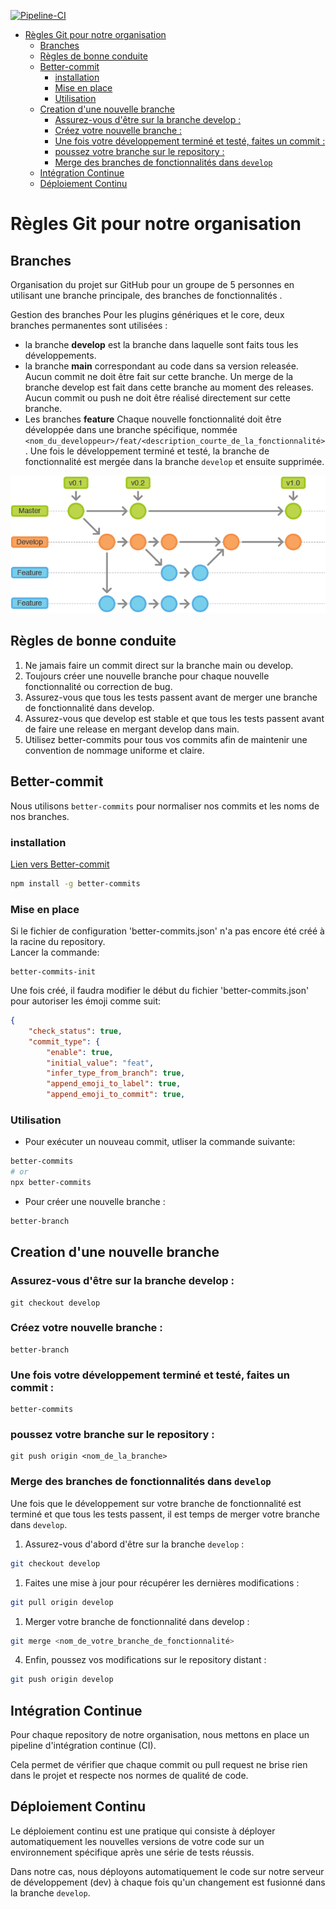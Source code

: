[![Pipeline-CI](https://github.com/water-pilot/api-main/actions/workflows/ci.yml/badge.svg)](https://github.com/water-pilot/api-main/actions/workflows/ci.yml)

- [Règles Git pour notre organisation](#règles-git-pour-notre-organisation)
  - [Branches](#branches)
  - [Règles de bonne conduite](#règles-de-bonne-conduite)
  - [Better-commit](#better-commit)
    - [installation](#installation)
    - [Mise en place](#mise-en-place)
    - [Utilisation](#utilisation)
  - [Creation d'une nouvelle branche](#creation-dune-nouvelle-branche)
    - [Assurez-vous d'être sur la branche develop :](#assurez-vous-dêtre-sur-la-branche-develop-)
    - [Créez votre nouvelle branche :](#créez-votre-nouvelle-branche-)
    - [Une fois votre développement terminé et testé, faites un commit :](#une-fois-votre-développement-terminé-et-testé-faites-un-commit-)
    - [poussez votre branche sur le repository :](#poussez-votre-branche-sur-le-repository-)
    - [Merge des branches de fonctionnalités dans `develop`](#merge-des-branches-de-fonctionnalités-dans-develop)
  - [Intégration Continue](#intégration-continue)
  - [Déploiement Continu](#déploiement-continu)




# Règles Git pour notre organisation

## Branches

Organisation du projet sur GitHub pour un groupe de 5 personnes en utilisant une branche principale, des branches de fonctionnalités .  

Gestion des branches
Pour les plugins génériques et le core, deux branches permanentes sont utilisées :

- la branche **develop** est la branche dans laquelle sont faits tous les développements.  
- la branche **main** correspondant au code dans sa version releasée. Aucun commit ne doit être fait sur cette branche. Un merge de la branche develop est fait dans cette branche au moment des releases. Aucun commit ou push ne doit être réalisé directement sur cette branche.  
- Les branches **feature** Chaque nouvelle fonctionnalité doit être développée dans une branche spécifique, nommée `<nom_du_developpeur>/feat/<description_courte_de_la_fonctionnalité>`. Une fois le développement terminé et testé, la branche de fonctionnalité est mergée dans la branche `develop` et ensuite supprimée.


![](branches_git.png)

## Règles de bonne conduite

1. Ne jamais faire un commit direct sur la branche main ou develop.
2. Toujours créer une nouvelle branche pour chaque nouvelle fonctionnalité ou correction de bug.
3. Assurez-vous que tous les tests passent avant de merger une branche de fonctionnalité dans develop.
4. Assurez-vous que develop est stable et que tous les tests passent avant de faire une release en mergant develop dans main.
5. Utilisez better-commits pour tous vos commits afin de maintenir une convention de nommage uniforme et claire.

##  Better-commit
Nous utilisons `better-commits` pour normaliser nos commits et les noms de nos branches.


### installation
[Lien vers Better-commit](https://github.com/Everduin94/better-commits)  

```bash
npm install -g better-commits
```

### Mise en place

Si le fichier de configuration 'better-commits.json' n'a pas encore été créé à la racine du repository.  
Lancer la commande:  
```
better-commits-init
```
Une fois créé, il faudra modifier le début du fichier 'better-commits.json' pour autoriser les émoji comme suit:

```json
{
    "check_status": true,
    "commit_type": {
        "enable": true,
        "initial_value": "feat",
        "infer_type_from_branch": true,
        "append_emoji_to_label": true,
        "append_emoji_to_commit": true,
```

### Utilisation

- Pour exécuter un nouveau commit, utliser la commande suivante:
```bash
better-commits
# or
npx better-commits
```

- Pour créer une nouvelle branche :
```bash
better-branch
```

## Creation d'une nouvelle branche

### Assurez-vous d'être sur la branche develop :
```
git checkout develop
```

### Créez votre nouvelle branche :
```
better-branch
```

### Une fois votre développement terminé et testé, faites un commit :
```
better-commits
```

### poussez votre branche sur le repository :
```
git push origin <nom_de_la_branche>
```

### Merge des branches de fonctionnalités dans `develop`

Une fois que le développement sur votre branche de fonctionnalité est terminé et que tous les tests passent, il est temps de merger votre branche dans `develop`.  

1. Assurez-vous d'abord d'être sur la branche `develop` : 

```bash
git checkout develop
```

1. Faites une mise à jour pour récupérer les dernières modifications :

```bash
git pull origin develop
```

1. Merger votre branche de fonctionnalité dans develop :

```bash
git merge <nom_de_votre_branche_de_fonctionnalité>
```

4. Enfin, poussez vos modifications sur le repository distant :

```bash
git push origin develop
```

## Intégration Continue

Pour chaque repository de notre organisation, nous mettons en place un pipeline d'intégration continue (CI). 

Cela permet de vérifier que chaque commit ou pull request ne brise rien dans le projet et respecte nos normes de qualité de code.

## Déploiement Continu

Le déploiement continu est une pratique qui consiste à déployer automatiquement les nouvelles versions de votre code sur un environnement spécifique après une série de tests réussis. 

Dans notre cas, nous déployons automatiquement le code sur notre serveur de développement (dev) à chaque fois qu'un changement est fusionné dans la branche `develop`.

